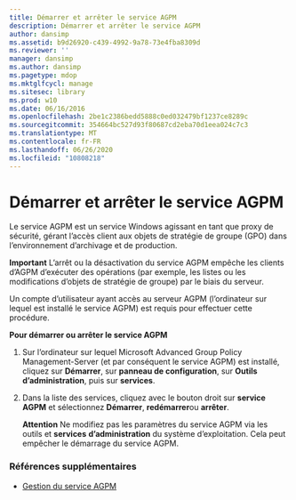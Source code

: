 ```yaml
---
title: Démarrer et arrêter le service AGPM
description: Démarrer et arrêter le service AGPM
author: dansimp
ms.assetid: b9d26920-c439-4992-9a78-73e4fba8309d
ms.reviewer: ''
manager: dansimp
ms.author: dansimp
ms.pagetype: mdop
ms.mktglfcycl: manage
ms.sitesec: library
ms.prod: w10
ms.date: 06/16/2016
ms.openlocfilehash: 2be1c2386bedd5888c0ed032479bf1237ce8289c
ms.sourcegitcommit: 354664bc527d93f80687cd2eba70d1eea024c7c3
ms.translationtype: MT
ms.contentlocale: fr-FR
ms.lasthandoff: 06/26/2020
ms.locfileid: "10808218"
---
```

# Démarrer et arrêter le service AGPM


Le service AGPM est un service Windows agissant en tant que proxy de sécurité, gérant l’accès client aux objets de stratégie de groupe (GPO) dans l’environnement d’archivage et de production.

**Important**  L’arrêt ou la désactivation du service AGPM empêche les clients d’AGPM d’exécuter des opérations (par exemple, les listes ou les modifications d’objets de stratégie de groupe) par le biais du serveur.

 

Un compte d’utilisateur ayant accès au serveur AGPM (l’ordinateur sur lequel est installé le service AGPM) est requis pour effectuer cette procédure.

**Pour démarrer ou arrêter le service AGPM**

1.  Sur l’ordinateur sur lequel Microsoft Advanced Group Policy Management-Server (et par conséquent le service AGPM) est installé, cliquez sur **Démarrer**, sur **panneau de configuration**, sur **Outils d’administration**, puis sur **services**.

2.  Dans la liste des services, cliquez avec le bouton droit sur **service AGPM** et sélectionnez **Démarrer**, **redémarrer**ou **arrêter**.

    **Attention**  Ne modifiez pas les paramètres du service AGPM via les outils et **services** **d’administration** du système d’exploitation. Cela peut empêcher le démarrage du service AGPM.

     

### Références supplémentaires

-   [Gestion du service AGPM](managing-the-agpm-service-agpm30ops.md)

 

 





